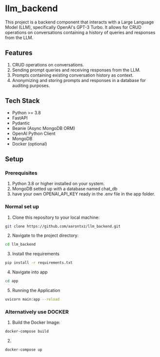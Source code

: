 # llm_backend

This project is a backend component that interacts with a Large Language Model (LLM), specifically OpenAI's GPT-3 Turbo. It allows for CRUD operations on conversations containing a history of queries and responses from the LLM.

## Features

1. CRUD operations on conversations.
2. Sending prompt queries and receiving responses from the LLM.
3. Prompts containing existing conversation history as context.
4. Anonymizing and storing prompts and responses in a database for auditing purposes.

## Tech Stack

- Python >= 3.8
- FastAPI
- Pydantic
- Beanie (Async MongoDB ORM)
- OpenAI Python Client
- MongoDB 
- Docker (optional)

## Setup

### Prerequisites

1. Python 3.8 or higher installed on your system.
2. MongoDB setted up with a database named chat_db
3. have your own OPENAI_API_KEY ready in the .env file in the app folder.

### Normal set up

1. Clone this repository to your local machine:
```bash
git clone https://github.com/aarontxz/llm_backend.git
```

2. Navigate to the project directory:
```bash
cd llm_backend
```

3. Install the requirements
```bash
pip install -r requirements.txt
```

4. Navigate into app 
```bash
cd app
```

5. Running the Application
```bash
uvicorn main:app --reload
```

### Alternatively use DOCKER

1. Build the Docker Image:
```bash
docker-compose build
```

2. 
```bash 
docker-compose up
```